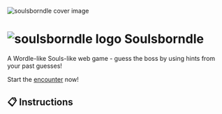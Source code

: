 ![soulsborndle cover image](https://github.com/malthesers/soulsborndle/blob/main/public/docs/readme-cover.png)

# ![soulsborndle logo](https://github.com/malthesers/soulsborndle/blob/main/public/favicon-32x32.png) Soulsborndle

A Wordle-like Souls-like web game - guess the boss by using hints from your past guesses!

Start the [encounter](https://malthesers.github.io/soulsborndle/) now!

## 📋 Instructions
